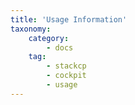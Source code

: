 ```yaml
---
title: 'Usage Information'
taxonomy:
    category:
        - docs
    tag:
        - stackcp
        - cockpit
        - usage
---
```


